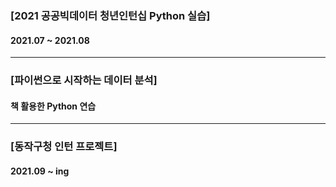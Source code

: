 ### [2021 공공빅데이터 청년인턴십 Python 실습]
#### 2021.07 ~ 2021.08

---

### [파이썬으로 시작하는 데이터 분석]
#### 책 활용한 Python 연습

---

### [동작구청 인턴 프로젝트]
#### 2021.09 ~ ing
